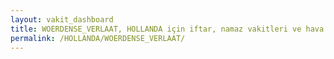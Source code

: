 ```yaml
---
layout: vakit_dashboard
title: WOERDENSE_VERLAAT, HOLLANDA için iftar, namaz vakitleri ve hava durumu - ilçe/eyalet seç
permalink: /HOLLANDA/WOERDENSE_VERLAAT/
---
```


<script type="text/javascript">
  var GLOBAL_COUNTRY = 'HOLLANDA';
  var GLOBAL_CITY = 'WOERDENSE_VERLAAT';
  var GLOBAL_STATE = '';
  var lat = 72;
  var lon = 21;
</script>
